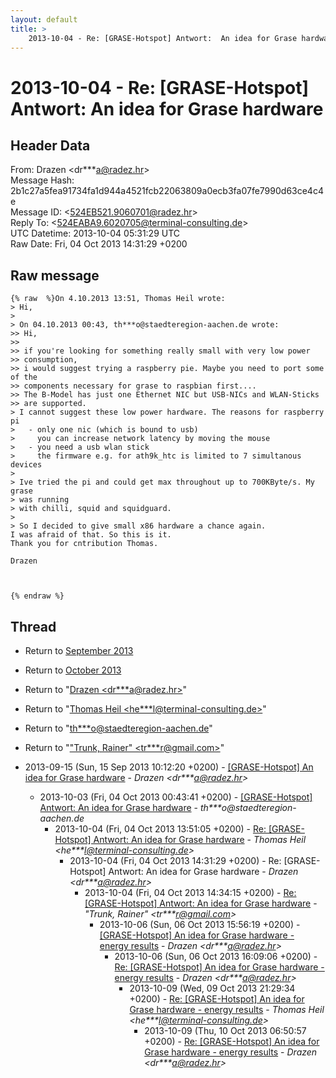 ```yaml
---
layout: default
title: >
    2013-10-04 - Re: [GRASE-Hotspot] Antwort:  An idea for Grase hardware
---
```


# 2013-10-04 - Re: [GRASE-Hotspot] Antwort:  An idea for Grase hardware

## Header Data

From: Drazen \<dr***a@radez.hr\><br>
Message Hash: 2b1c27a5fea91734fa1d944a4521fcb22063809a0ecb3fa07fe7990d63ce4c4e<br>
Message ID: \<524EB521.9060701@radez.hr\><br>
Reply To: \<524EABA9.6020705@terminal-consulting.de\><br>
UTC Datetime: 2013-10-04 05:31:29 UTC<br>
Raw Date: Fri, 04 Oct 2013 14:31:29 +0200<br>

## Raw message

```
{% raw  %}On 4.10.2013 13:51, Thomas Heil wrote:
> Hi,
>
> On 04.10.2013 00:43, th***o@staedteregion-aachen.de wrote:
>> Hi,
>>
>> if you're looking for something really small with very low power
>> consumption,
>> i would suggest trying a raspberry pie. Maybe you need to port some of the
>> components necessary for grase to raspbian first....
>> The B-Model has just one Ethernet NIC but USB-NICs and WLAN-Sticks
>> are supported.
> I cannot suggest these low power hardware. The reasons for raspberry pi
>   - only one nic (which is bound to usb)
>     you can increase network latency by moving the mouse
>   - you need a usb wlan stick
>     the firmware e.g. for ath9k_htc is limited to 7 simultanous devices
>
> Ive tried the pi and could get max throughout up to 700KByte/s. My grase
> was running
> with chilli, squid and squidguard.
>
> So I decided to give small x86 hardware a chance again.
I was afraid of that. So this is it.
Thank you for cntribution Thomas.

Drazen



{% endraw %}
```

## Thread

+ Return to [September 2013](/archive/2013/09)
+ Return to [October 2013](/archive/2013/10)

+ Return to "[Drazen <dr***a<span>@</span>radez.hr>](/authors/dr___a_at_radez_hr)"
+ Return to "[Thomas Heil <he***l<span>@</span>terminal-consulting.de>](/authors/he___l_at_terminalconsulting_de)"
+ Return to "[th***o<span>@</span>staedteregion-aachen.de](/authors/th___o_at_staedteregionaachen_de)"
+ Return to "["Trunk, Rainer" <tr***r<span>@</span>gmail.com>](/authors/tr___r_at_gmail_com)"

+ 2013-09-15 (Sun, 15 Sep 2013 10:12:20 +0200) - [[GRASE-Hotspot] An idea for Grase hardware](/archive/2013/09/9f0c7dcab66be1ca537976e15482ef46561440201d5cbbdab63ee94d37fc1f88) - _Drazen \<dr***a@radez.hr\>_
  + 2013-10-03 (Fri, 04 Oct 2013 00:43:41 +0200) - [[GRASE-Hotspot] Antwort:  An idea for Grase hardware](/archive/2013/10/506f380c0bb845e95bfe5faa2d487701d70c5a840c3817402b4873c1686a05b0) - _th***o@staedteregion-aachen.de_
    + 2013-10-04 (Fri, 04 Oct 2013 13:51:05 +0200) - [Re: [GRASE-Hotspot] Antwort:  An idea for Grase hardware](/archive/2013/10/5dd9b64ee4b36ef756e5757affffbd7f67e2087bf143bc8f6beaba6ff08939df) - _Thomas Heil \<he***l@terminal-consulting.de\>_
      + 2013-10-04 (Fri, 04 Oct 2013 14:31:29 +0200) - Re: [GRASE-Hotspot] Antwort:  An idea for Grase hardware - _Drazen \<dr***a@radez.hr\>_
        + 2013-10-04 (Fri, 04 Oct 2013 14:34:15 +0200) - [Re: [GRASE-Hotspot] Antwort: An idea for Grase hardware](/archive/2013/10/f6569d67213a7977f4a1f980264af68e1c6dd5ab1d641e598a257b9112ae436f) - _"Trunk, Rainer" \<tr***r@gmail.com\>_
          + 2013-10-06 (Sun, 06 Oct 2013 15:56:19 +0200) - [[GRASE-Hotspot] An idea for Grase hardware - energy results](/archive/2013/10/31219fdcd302d26ec101de878a7f53dd1591244f717039e2f00b77b69892aca0) - _Drazen \<dr***a@radez.hr\>_
            + 2013-10-06 (Sun, 06 Oct 2013 16:09:06 +0200) - [Re: [GRASE-Hotspot] An idea for Grase hardware - energy results](/archive/2013/10/595e5f4081184cc4d26b6ccd278e72a20c924bb3409890f318dd5eb71ad61d6c) - _Drazen \<dr***a@radez.hr\>_
              + 2013-10-09 (Wed, 09 Oct 2013 21:29:34 +0200) - [Re: [GRASE-Hotspot] An idea for Grase hardware - energy results](/archive/2013/10/d3fc1821690e13d4da0c08e19231d47e381d7943e5bb6046569026cfe12c8667) - _Thomas Heil \<he***l@terminal-consulting.de\>_
                + 2013-10-09 (Thu, 10 Oct 2013 06:50:57 +0200) - [Re: [GRASE-Hotspot] An idea for Grase hardware - energy results](/archive/2013/10/b8972bb639328a2d8123a2f83d02049fcf5520854712a60812923a20ebf9ea75) - _Drazen \<dr***a@radez.hr\>_

